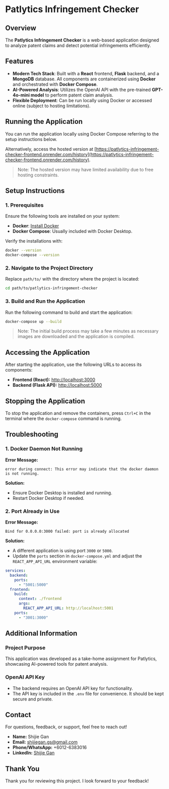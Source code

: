 # Patlytics Infringement Checker

## Overview

The **Patlytics Infringement Checker** is a web-based application designed to analyze patent claims and detect potential infringements efficiently.

## Features

- **Modern Tech Stack**: Built with a **React** frontend, **Flask** backend, and a **MongoDB** database. All components are containerized using **Docker** and orchestrated with **Docker Compose**.
- **AI-Powered Analysis**: Utilizes the OpenAI API with the pre-trained **GPT-4o-mini model** to perform patent claim analysis.
- **Flexible Deployment**: Can be run locally using Docker or accessed online (subject to hosting limitations).

## Running the Application

You can run the application locally using Docker Compose referring to the setup instructions below.

Alternatively, access the hosted version at [https://patlytics-infringement-checker-frontend.onrender.com/history](https://patlytics-infringement-checker-frontend.onrender.com/history).

> Note: The hosted version may have limited availability due to free hosting constraints.

## Setup Instructions

### 1. Prerequisites

Ensure the following tools are installed on your system:

- **Docker**: [Install Docker](https://docs.docker.com/get-docker/)
- **Docker Compose**: Usually included with Docker Desktop.

Verify the installations with:

```bash
docker --version
docker-compose --version
```

### 2. Navigate to the Project Directory

Replace `path/to/` with the directory where the project is located:

```bash
cd path/to/patlytics-infringement-checker
```

### 3. Build and Run the Application

Run the following command to build and start the application:

```bash
docker-compose up --build
```

> Note: The initial build process may take a few minutes as necessary images are downloaded and the application is compiled.

## Accessing the Application

After starting the application, use the following URLs to access its components:

- **Frontend (React):** [http://localhost:3000](http://localhost:3000)
- **Backend (Flask API):** [http://localhost:5000](http://localhost:5000)

## Stopping the Application

To stop the application and remove the containers, press `Ctrl+C` in the terminal where the `docker-compose` command is running.

## Troubleshooting

### 1. Docker Daemon Not Running

**Error Message:**

```plaintext
error during connect: This error may indicate that the docker daemon is not running.
```

**Solution:**

- Ensure Docker Desktop is installed and running.
- Restart Docker Desktop if needed.

### 2. Port Already in Use

**Error Message:**

```plaintext
Bind for 0.0.0.0:3000 failed: port is already allocated
```

**Solution:**

- A different application is using port `3000` or `5000`.
- Update the `ports` section in `docker-compose.yml` and adjust the `REACT_APP_API_URL` environment variable:

```yaml
services:
  backend:
    ports:
      - "5001:5000"
  frontend:
    build:
      context: ./frontend
      args:
        REACT_APP_API_URL: http://localhost:5001
    ports:
      - "3001:3000"
```

## Additional Information

### Project Purpose

This application was developed as a take-home assignment for Patlytics, showcasing AI-powered tools for patent analysis.

### OpenAI API Key

- The backend requires an OpenAI API key for functionality.
- The API key is included in the `.env` file for convenience. It should be kept secure and private.

## Contact

For questions, feedback, or support, feel free to reach out!

- **Name:** Shijie Gan
- **Email:** [shijiegan.gs@gmail.com](mailto:shijiegan.gs@gmail.com)
- **Phone/WhatsApp:** +6012-6383016
- **LinkedIn:** [Shijie Gan](https://www.linkedin.com/in/shijie-gan-968926197/)

## Thank You

Thank you for reviewing this project. I look forward to your feedback!

